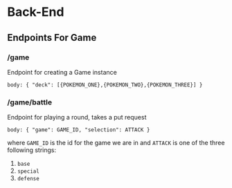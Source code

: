 # Back-End

## Endpoints For Game

### /game

Endpoint for creating a Game instance

`body:
{
    "deck": [{POKEMON_ONE},{POKEMON_TWO},{POKEMON_THREE}]
}`

### /game/battle

Endpoint for playing a round, takes a put request

`body:
{
    "game": GAME_ID,
    "selection": ATTACK
}`

where `GAME_ID` is the id for the game we are in and `ATTACK` is one of the three following strings:

1. `base`
2. `special`
3. `defense`


